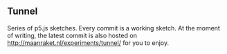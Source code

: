 ## Tunnel

Series of p5.js sketches. Every commit is a working sketch. At the moment of writing, the latest commit is also hosted on http://maanraket.nl/experiments/tunnel/ for you to enjoy.

